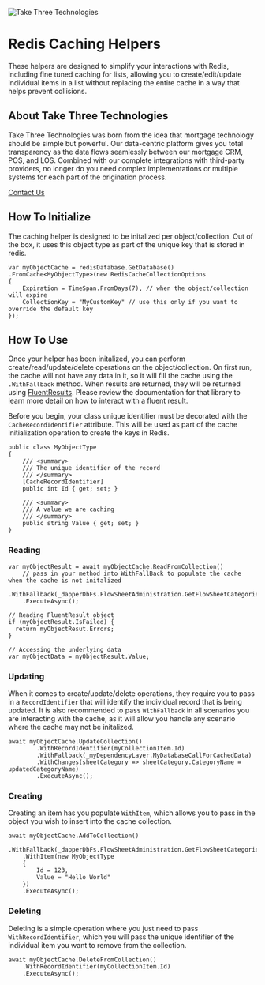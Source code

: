 ![Take Three Technologies](https://i0.wp.com/take3tech.com/wp-content/uploads/2022/02/Take3Tech-LOGO-transparent-no-slogan.png?resize=300%2C89&ssl=1)

# Redis Caching Helpers

These helpers are designed to simplify your interactions with Redis, including fine tuned caching for lists, allowing you to create/edit/update individual items in a list without replacing the entire cache in a way that helps prevent collisions.

## About Take Three Technologies
Take Three Technologies was born from the idea that mortgage technology should be simple but powerful. Our data-centric platform gives you total transparency as the data flows seamlessly between our mortgage CRM, POS, and LOS. Combined with our complete integrations with third-party providers, no longer do you need complex implementations or multiple systems for each part of the origination process.

[Contact Us](https://take3tech.com/contact/)

## How To Initialize

The caching helper is designed to be initalized per object/collection. Out of the box, it uses this object type as part of the unique key that is stored in redis.

```
var myObjectCache = redisDatabase.GetDatabase()
.FromCache<MyObjectType>(new RedisCacheCollectionOptions
{
    Expiration = TimeSpan.FromDays(7), // when the object/collection will expire
    CollectionKey = "MyCustomKey" // use this only if you want to override the default key
});
```

## How To Use

Once your helper has been initalized, you can perform create/read/update/delete operations on the object/collection. On first run, the cache will not have any data in it, so it will fill the cache using the `.WithFallback` method. When results are returned, they will be returned using [FluentResults](https://github.com/altmann/FluentResults). Please review the documentation for that library to learn more detail on how to interact with a fluent result.

Before you begin, your class unique identifier must be decorated with the `CacheRecordIdentifier` attribute. This will be used as part of the cache initialization operation to create the keys in Redis.

```
public class MyObjectType
{
    /// <summary>
    /// The unique identifier of the record
    /// </summary>
    [CacheRecordIdentifier]
    public int Id { get; set; }

    /// <summary>
    /// A value we are caching
    /// </summary>
    public string Value { get; set; }
}
```

### Reading

```
var myObjectResult = await myObjectCache.ReadFromCollection()
    // pass in your method into WithFallBack to populate the cache when the cache is not initalized
    .WithFallback(_dapperDbFs.FlowSheetAdministration.GetFlowSheetCategoriesAsync)
    .ExecuteAsync();

// Reading FluentResult object
if (myObjectResult.IsFailed) {
  return myObjectResut.Errors;
}

// Accessing the underlying data
var myObjectData = myObjectResult.Value;
```

### Updating

When it comes to create/update/delete operations, they require you to pass in a `RecordIdentifier` that will identify the individual record that is being updated. It is also recommended to pass `WithFallback` in all scenarios you are interacting with the cache, as it will allow you handle any scenario where the cache may not be initalized.

```
await myObjectCache.UpdateCollection()
        .WithRecordIdentifier(myCollectionItem.Id)
        .WithFallback(_myDependencyLayer.MyDatabaseCallForCachedData)
        .WithChanges(sheetCategory => sheetCategory.CategoryName = updatedCategoryName)
        .ExecuteAsync();
```

### Creating

Creating an item has you populate `WithItem`, which allows you to pass in the object you wish to insert into the cache collection.

```
await myObjectCache.AddToCollection()
    .WithFallback(_dapperDbFs.FlowSheetAdministration.GetFlowSheetCategoriesAsync)
    .WithItem(new MyObjectType
    {
        Id = 123,
        Value = "Hello World"
    })
    .ExecuteAsync();
```


### Deleting

Deleting is a simple operation where you just need to pass `WithRecordIdentifier`, which you will pass the unique identifier of the individual item you want to remove from the collection.

```
await myObjectCache.DeleteFromCollection()
    .WithRecordIdentifier(myCollectionItem.Id)
    .ExecuteAsync();
```